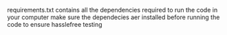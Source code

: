 requirements.txt contains all the dependencies required to run the code in your computer
make sure the dependecies aer installed before running the code to ensure hasslefree testing
